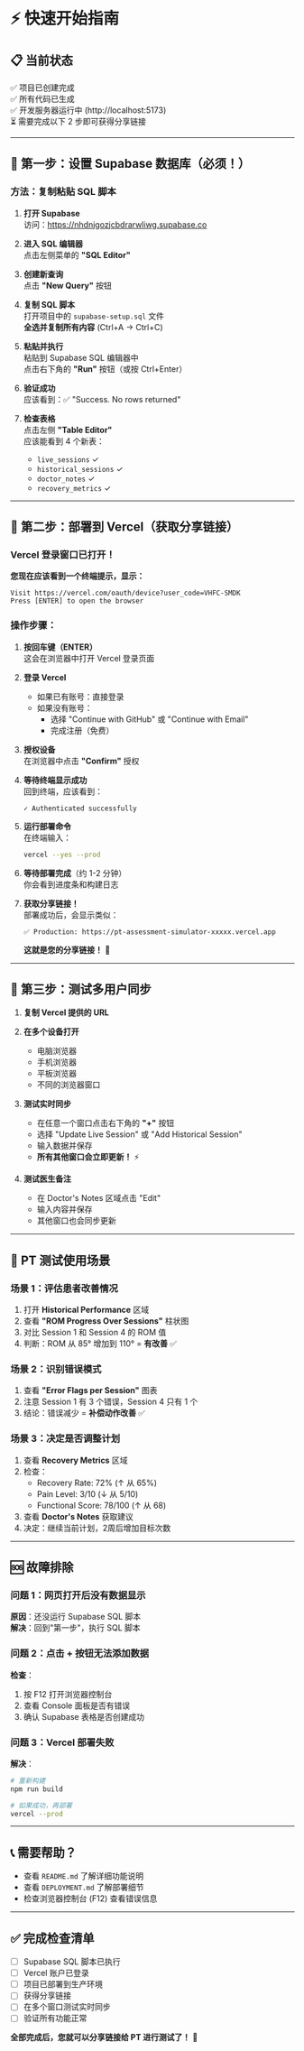 # ⚡ 快速开始指南

## 📋 当前状态

✅ 项目已创建完成  
✅ 所有代码已生成  
✅ 开发服务器运行中 (http://localhost:5173)  
⏳ 需要完成以下 2 步即可获得分享链接

---

## 🎯 第一步：设置 Supabase 数据库（必须！）

### 方法：复制粘贴 SQL 脚本

1. **打开 Supabase**  
   访问：https://nhdnjgozjcbdrarwliwg.supabase.co

2. **进入 SQL 编辑器**  
   点击左侧菜单的 **"SQL Editor"**

3. **创建新查询**  
   点击 **"New Query"** 按钮

4. **复制 SQL 脚本**  
   打开项目中的 `supabase-setup.sql` 文件  
   **全选并复制所有内容** (Ctrl+A → Ctrl+C)

5. **粘贴并执行**  
   粘贴到 Supabase SQL 编辑器中  
   点击右下角的 **"Run"** 按钮（或按 Ctrl+Enter）

6. **验证成功**  
   应该看到：✅ "Success. No rows returned"  
   
7. **检查表格**  
   点击左侧 **"Table Editor"**  
   应该能看到 4 个新表：
   - `live_sessions` ✓
   - `historical_sessions` ✓
   - `doctor_notes` ✓
   - `recovery_metrics` ✓

---

## 🚀 第二步：部署到 Vercel（获取分享链接）

### Vercel 登录窗口已打开！

**您现在应该看到一个终端提示，显示：**
```
Visit https://vercel.com/oauth/device?user_code=VHFC-SMDK
Press [ENTER] to open the browser
```

### 操作步骤：

1. **按回车键（ENTER）**  
   这会在浏览器中打开 Vercel 登录页面

2. **登录 Vercel**  
   - 如果已有账号：直接登录
   - 如果没有账号：
     - 选择 "Continue with GitHub" 或 "Continue with Email"
     - 完成注册（免费）

3. **授权设备**  
   在浏览器中点击 **"Confirm"** 授权

4. **等待终端显示成功**  
   回到终端，应该看到：
   ```
   ✓ Authenticated successfully
   ```

5. **运行部署命令**  
   在终端输入：
   ```bash
   vercel --yes --prod
   ```

6. **等待部署完成**（约 1-2 分钟）  
   你会看到进度条和构建日志

7. **获取分享链接！**  
   部署成功后，会显示类似：
   ```
   ✅ Production: https://pt-assessment-simulator-xxxxx.vercel.app
   ```

   **这就是您的分享链接！** 🎉

---

## 📱 第三步：测试多用户同步

1. **复制 Vercel 提供的 URL**

2. **在多个设备打开**  
   - 电脑浏览器
   - 手机浏览器
   - 平板浏览器
   - 不同的浏览器窗口

3. **测试实时同步**  
   - 在任意一个窗口点击右下角的 **"+"** 按钮
   - 选择 "Update Live Session" 或 "Add Historical Session"
   - 输入数据并保存
   - **所有其他窗口会立即更新！** ⚡

4. **测试医生备注**  
   - 在 Doctor's Notes 区域点击 "Edit"
   - 输入内容并保存
   - 其他窗口也会同步更新

---

## 🎯 PT 测试使用场景

### 场景 1：评估患者改善情况

1. 打开 **Historical Performance** 区域
2. 查看 **"ROM Progress Over Sessions"** 柱状图
3. 对比 Session 1 和 Session 4 的 ROM 值
4. 判断：ROM 从 85° 增加到 110° = **有改善** ✅

### 场景 2：识别错误模式

1. 查看 **"Error Flags per Session"** 图表
2. 注意 Session 1 有 3 个错误，Session 4 只有 1 个
3. 结论：错误减少 = **补偿动作改善** ✅

### 场景 3：决定是否调整计划

1. 查看 **Recovery Metrics** 区域
2. 检查：
   - Recovery Rate: 72% (↑ 从 65%)
   - Pain Level: 3/10 (↓ 从 5/10)
   - Functional Score: 78/100 (↑ 从 68)
3. 查看 **Doctor's Notes** 获取建议
4. 决定：继续当前计划，2周后增加目标次数

---

## 🆘 故障排除

### 问题 1：网页打开后没有数据显示

**原因**：还没运行 Supabase SQL 脚本  
**解决**：回到"第一步"，执行 SQL 脚本

### 问题 2：点击 + 按钮无法添加数据

**检查**：  
1. 按 F12 打开浏览器控制台
2. 查看 Console 面板是否有错误
3. 确认 Supabase 表格是否创建成功

### 问题 3：Vercel 部署失败

**解决**：
```bash
# 重新构建
npm run build

# 如果成功，再部署
vercel --prod
```

---

## 📞 需要帮助？

- 查看 `README.md` 了解详细功能说明
- 查看 `DEPLOYMENT.md` 了解部署细节
- 检查浏览器控制台 (F12) 查看错误信息

---

## ✅ 完成检查清单

- [ ] Supabase SQL 脚本已执行
- [ ] Vercel 账户已登录
- [ ] 项目已部署到生产环境
- [ ] 获得分享链接
- [ ] 在多个窗口测试实时同步
- [ ] 验证所有功能正常

**全部完成后，您就可以分享链接给 PT 进行测试了！** 🎉
